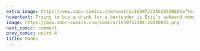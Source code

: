 ```yaml
---
extra_image: https://www.smbc-comics.com/comics/165972225520220805after.png
hovertext: Trying to buy a drink for a bartender is Eric's awkward moment in need of absolution.
image: https://www.smbc-comics.com/comics/1659722204-20220805.png
next_comic: comment
prev_comic: weird-4
title: Monks
---
```


